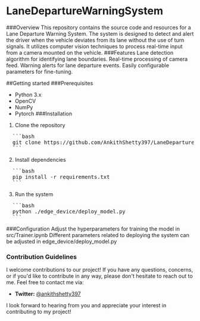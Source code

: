 # LaneDepartureWarningSystem
###Overview
This repository contains the source code and resources for a Lane Departure Warning System. The system is designed to detect and alert the driver when the vehicle deviates from its lane without the use of turn signals. It utilizes computer vision techniques to process real-time input from a camera mounted on the vehicle.
###Features
Lane detection algorithm for identifying lane boundaries.
Real-time processing of camera feed.
Warning alerts for lane departure events.
Easily configurable parameters for fine-tuning.

##Getting started
###Prerequisites
* Python 3.x
* OpenCV
* NumPy
* Pytorch
###Installation
1. Clone the repository
<pre>
  ```bash
  git clone https://github.com/AnkithShetty397/LaneDepartureWarningSystem.git
  ```
</pre>
2. Install dependencies
<pre>
  ```bash
  pip install -r requirements.txt
  ```
</pre>
3. Run the system
<pre>
  ```bash
  python ./edge_device/deploy_model.py
  ```
</pre>

###Configuration
Adjust the hyperparameters for training the model in src/Trainer.ipynb
Different parameters related to deploying the system can be adjusted in edge_device/deploy_model.py

### Contribution Guidelines
I welcome contributions to our project! If you have any questions, concerns, or if you'd like to contribute in any way, please don't hesitate to reach out to me.
Feel free to contact me via:
- **Twitter:** [@ankithshetty397](https://twitter.com/ankithshetty397)

I look forward to hearing from you and appreciate your interest in contributing to my project!

